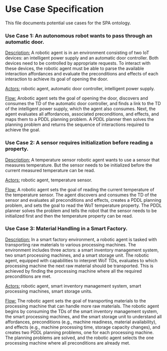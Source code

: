 # Use Case Specification

This file documents potential use cases for the SPA ontology.

### Use Case 1: An autonomous robot wants to pass through an automatic door.

<ins>Description:</ins> A robotic agent is in an environment consisting of two IoT devices: an intelligent power supply and an automatic door controller. 
Both devices need to be controlled by appropriate requests. To interact with these devices, the robotic agent must be able to parse the available interaction 
affordances and evaluate the preconditions and effects of each interaction to achieve its goal of opening the door.

<ins>Actors:</ins> robotic agent, automatic door controller, intelligent power supply. 

<ins>Flow:</ins> Arobotic agent sets the goal of opening the door, discovers and consumes the TD of the automatic door controller, and finds a link to the TD 
of the intelligent power supply, which the agent also consumes. Next, the agent evaluates all affordances, associated preconditions, and effects, and maps them to a 
PDDL planning problem. A PDDL planner then solves the planning problem and returns the sequence of interactions required to achieve the goal.

### Use Case 2: A sensor requires initialization before reading a property.

<ins>Description:</ins> A temperature sensor robotic agent wants to use a sensor that measures temperature. But the sensor needs to be initialized before the current measured temperature can be read.

<ins>Actors:</ins> robotic agent, temperature sensor. 

<ins>Flow:</ins> A robotic agent sets the goal of reading the current temperature of the temperature sensor. The agent discovers and consumes the TD of the sensor and evaluates all preconditions and effects, creates a PDDL planning problem,
and sets the goal to read the WoT temperature property. The PDDL planner solves the problem and tells the robot that the sensor needs to be initialized first and then the temperature property can be read.


### Use Case 3:  Material Handling in a Smart Factory.
<ins>Description:</ins> In a smart factory environment, a robotic agent is tasked with transporting raw materials to various processing machines. 
The environment includes three actors: a smart inventory management system, two smart processing machines, and a smart storage unit. The robotic agent, equipped with capabilities to interpret WoT TDs, evaluates to which processing machine the next raw material should be transported.
This is achieved by finding the processing machine where all the required preconditions are met.

<ins>Actors:</ins> robotic agent, smart inventory management system, smart processing machines, smart storage units.

<ins>Flow:</ins> The robotic agent sets the goal of transporting materials to the processing machine that can handle more raw materials. The robotic agent begins by consuming the TDs of the smart inventory management system, the smart processing machines, and the smart storage unit to understand all affordances, preconditions (e.g., machine readiness, material availability), and effects (e.g., machine processing time, storage capacity changes), and creates two PDDL planning problems, one for each processing machine. The planning problems are solved, and the robotic agent selects the one processing machine where all preconditions are already met.
